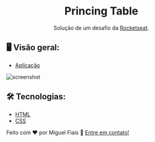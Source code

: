 <h1 align="center">Princing Table</h1>

<div align="center">
  Solução de um desafio da <a href="https://app.rocketseat.com.br/discover/challenges" target="_blank">Rocketseat</a>.
</div>

## 🖥 Visão geral: 

- [Aplicação](https://miguelfiais.github.io/desafio-pricing-table/)

![screenshot](https://user-images.githubusercontent.com/108070001/212563971-9612ba0b-0ad5-4380-a7c6-426ea86d8f8f.png)

## 🛠️ Tecnologias:

- [HTML](https://developer.mozilla.org/pt-BR/docs/Web/HTML/Element/html/)  
- [CSS](https://developer.mozilla.org/pt-BR/docs/Web/CSS)

Feito com ♥ por Miguel Fiais :wave: [Entre em contato!](https://www.linkedin.com/in/miguel-fiais/)
